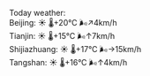 Today weather:  
Beijing: ☀️   🌡️+20°C 🌬️↗4km/h  
Tianjin: ☀️   🌡️+15°C 🌬️↑7km/h  
Shijiazhuang: ☀️   🌡️+17°C 🌬️→15km/h  
Tangshan: ☀️   🌡️+16°C 🌬️↑4km/h  
